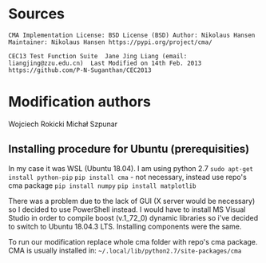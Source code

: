 # Sources
`CMA Implementation
License: BSD License (BSD)
Author: Nikolaus Hansen
Maintainer: Nikolaus Hansen
https://pypi.org/project/cma/`

`CEC13 Test Function Suite 
Jane Jing Liang (email: liangjing@zzu.edu.cn) 
Last Modified on 14th Feb. 2013
https://github.com/P-N-Suganthan/CEC2013`

# Modification authors
Wojciech Rokicki
Michał Szpunar

## Installing procedure for Ubuntu (prerequisities)
In my case it was WSL (Ubuntu 18.04).
I am using python 2.7
`sudo apt-get install python-pip`
`pip install cma` - not necessary, instead use repo's cma package
`pip install numpy`
`pip install matplotlib`

There was a problem due to the lack of GUI (X server would be necessary) so I decided to use PowerShell instead. I would have to install MS Visual Studio in order to compile boost (v.1_72_0) dynamic libraries so i've decided to switch to Ubuntu 18.04.3 LTS.
Installing components were the same.

To run our modification replace whole cma folder with repo's cma package.
CMA is usually installed in:
`~/.local/lib/python2.7/site-packages/cma`